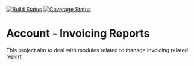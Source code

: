 [![Build Status](https://travis-ci.org/OCA/account-invoice-reporting.svg?branch=7.0)](https://travis-ci.org/OCA/account-invoice-reporting)
[![Coverage Status](https://coveralls.io/repos/OCA/account-invoice-reporting/badge.png?branch=7.0)](https://coveralls.io/r/OCA/account-invoice-reporting?branch=7.0)

Account - Invoicing Reports
===========================

This project aim to deal with modules related to manage invoicing related report.
